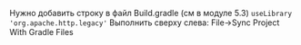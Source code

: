 Нужно добавить строку в файл Build.gradle (cм в модуле 5.3)
    `useLibrary 'org.apache.http.legacy'`
Выполнить сверху слева: File->Sync Project With Gradle Files
    